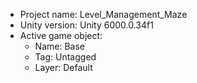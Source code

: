 <!-- UNITY CODE ASSIST INSTRUCTIONS START -->
- Project name: Level_Management_Maze
- Unity version: Unity 6000.0.34f1
- Active game object:
  - Name: Base
  - Tag: Untagged
  - Layer: Default
<!-- UNITY CODE ASSIST INSTRUCTIONS END -->